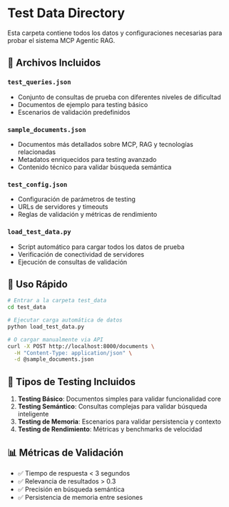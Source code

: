 
# Test Data Directory

Esta carpeta contiene todos los datos y configuraciones necesarias para probar el sistema MCP Agentic RAG.

## 📁 Archivos Incluidos

### `test_queries.json`
- Conjunto de consultas de prueba con diferentes niveles de dificultad
- Documentos de ejemplo para testing básico
- Escenarios de validación predefinidos

### `sample_documents.json`  
- Documentos más detallados sobre MCP, RAG y tecnologías relacionadas
- Metadatos enriquecidos para testing avanzado
- Contenido técnico para validar búsqueda semántica

### `test_config.json`
- Configuración de parámetros de testing
- URLs de servidores y timeouts
- Reglas de validación y métricas de rendimiento

### `load_test_data.py`
- Script automático para cargar todos los datos de prueba
- Verificación de conectividad de servidores
- Ejecución de consultas de validación

## 🚀 Uso Rápido

```bash
# Entrar a la carpeta test_data
cd test_data

# Ejecutar carga automática de datos
python load_test_data.py

# O cargar manualmente via API
curl -X POST http://localhost:8000/documents \
  -H "Content-Type: application/json" \
  -d @sample_documents.json
```

## 🧪 Tipos de Testing Incluidos

1. **Testing Básico**: Documentos simples para validar funcionalidad core
2. **Testing Semántico**: Consultas complejas para validar búsqueda inteligente  
3. **Testing de Memoria**: Escenarios para validar persistencia y contexto
4. **Testing de Rendimiento**: Métricas y benchmarks de velocidad

## 📊 Métricas de Validación

- ✅ Tiempo de respuesta < 3 segundos
- ✅ Relevancia de resultados > 0.3
- ✅ Precisión en búsqueda semántica
- ✅ Persistencia de memoria entre sesiones